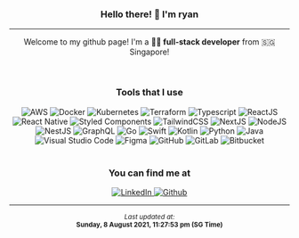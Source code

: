 <div align="center" style="text-align: center;">
  <h3 style="border-bottom: none">Hello there! 👋 I'm ryan</h3>
  <hr />
  <p>Welcome to my github page! I'm a <b>👨‍💻 full-stack developer</b> from 🇸🇬 Singapore!</p>
  <br />
  <h3>Tools that I use</h3>
      <img alt="AWS" src="https:&#x2F;&#x2F;img.shields.io&#x2F;badge&#x2F;AWS-%23FF9900.svg?style&#x3D;for-the-badge&amp;logo&#x3D;amazon-aws&amp;logoColor&#x3D;white"/>
      <img alt="Docker" src="https:&#x2F;&#x2F;img.shields.io&#x2F;badge&#x2F;docker-%230db7ed.svg?style&#x3D;for-the-badge&amp;logo&#x3D;docker&amp;logoColor&#x3D;white"/>
      <img alt="Kubernetes" src="https:&#x2F;&#x2F;img.shields.io&#x2F;badge&#x2F;kubernetes-%23326ce5.svg?style&#x3D;for-the-badge&amp;logo&#x3D;kubernetes&amp;logoColor&#x3D;white"/>
      <img alt="Terraform" src="https:&#x2F;&#x2F;img.shields.io&#x2F;badge&#x2F;terraform-%235835CC.svg?style&#x3D;for-the-badge&amp;logo&#x3D;terraform&amp;logoColor&#x3D;white"/>
      <img alt="Typescript" src="https:&#x2F;&#x2F;img.shields.io&#x2F;badge&#x2F;typescript-%23007ACC.svg?style&#x3D;for-the-badge&amp;logo&#x3D;typescript&amp;logoColor&#x3D;white"/>
      <img alt="ReactJS" src="https:&#x2F;&#x2F;img.shields.io&#x2F;badge&#x2F;react-%2320232a.svg?style&#x3D;for-the-badge&amp;logo&#x3D;react&amp;logoColor&#x3D;%2361DAFB"/>
      <img alt="React Native" src="https:&#x2F;&#x2F;img.shields.io&#x2F;badge&#x2F;react_native-%2320232a.svg?style&#x3D;for-the-badge&amp;logo&#x3D;react&amp;logoColor&#x3D;%2361DAFB"/>
      <img alt="Styled Components" src="https:&#x2F;&#x2F;img.shields.io&#x2F;badge&#x2F;styled--components-DB7093?style&#x3D;for-the-badge&amp;logo&#x3D;styled-components&amp;logoColor&#x3D;white"/>
      <img alt="TailwindCSS" src="https:&#x2F;&#x2F;img.shields.io&#x2F;badge&#x2F;tailwindcss-%2338B2AC.svg?style&#x3D;for-the-badge&amp;logo&#x3D;tailwind-css&amp;logoColor&#x3D;white"/>
      <img alt="NextJS" src="https:&#x2F;&#x2F;img.shields.io&#x2F;badge&#x2F;Next-black?style&#x3D;for-the-badge&amp;logo&#x3D;next.js&amp;logoColor&#x3D;white"/>
      <img alt="NodeJS" src="https:&#x2F;&#x2F;img.shields.io&#x2F;badge&#x2F;node.js-%2343853D.svg?style&#x3D;for-the-badge&amp;logo&#x3D;node.js&amp;logoColor&#x3D;white"/>
      <img alt="NestJS" src="https:&#x2F;&#x2F;img.shields.io&#x2F;badge&#x2F;nestjs-%23E0234E.svg?style&#x3D;for-the-badge&amp;logo&#x3D;nestjs&amp;logoColor&#x3D;white"/>
      <img alt="GraphQL" src="https:&#x2F;&#x2F;img.shields.io&#x2F;badge&#x2F;-GraphQL-%23DB7093?style&#x3D;for-the-badge&amp;logo&#x3D;graphql"/>
      <img alt="Go" src="https:&#x2F;&#x2F;img.shields.io&#x2F;badge&#x2F;go-%2300ADD8.svg?style&#x3D;for-the-badge&amp;logo&#x3D;go&amp;logoColor&#x3D;white"/>
      <img alt="Swift" src="https:&#x2F;&#x2F;img.shields.io&#x2F;badge&#x2F;swift-%23FA7343.svg?style&#x3D;for-the-badge&amp;logo&#x3D;swift&amp;logoColor&#x3D;white"/>
      <img alt="Kotlin" src="https:&#x2F;&#x2F;img.shields.io&#x2F;badge&#x2F;kotlin-%230095D5.svg?style&#x3D;for-the-badge&amp;logo&#x3D;kotlin&amp;logoColor&#x3D;white"/>
      <img alt="Python" src="https:&#x2F;&#x2F;img.shields.io&#x2F;badge&#x2F;python-%2314354C.svg?style&#x3D;for-the-badge&amp;logo&#x3D;python&amp;logoColor&#x3D;white"/>
      <img alt="Java" src="https:&#x2F;&#x2F;img.shields.io&#x2F;badge&#x2F;java-%23ED8B00.svg?style&#x3D;for-the-badge&amp;logo&#x3D;java&amp;logoColor&#x3D;white"/>
      <img alt="Visual Studio Code" src="https:&#x2F;&#x2F;img.shields.io&#x2F;badge&#x2F;VisualStudioCode-0078d7.svg?style&#x3D;for-the-badge&amp;logo&#x3D;visual-studio-code&amp;logoColor&#x3D;white"/>
      <img alt="Figma" src="https:&#x2F;&#x2F;img.shields.io&#x2F;badge&#x2F;figma-%23F24E1E.svg?style&#x3D;for-the-badge&amp;logo&#x3D;figma&amp;logoColor&#x3D;white"/>
      <img alt="GitHub" src="https:&#x2F;&#x2F;img.shields.io&#x2F;badge&#x2F;github-%23121011.svg?style&#x3D;for-the-badge&amp;logo&#x3D;github&amp;logoColor&#x3D;white"/>
      <img alt="GitLab" src="https:&#x2F;&#x2F;img.shields.io&#x2F;badge&#x2F;gitlab-%23181717.svg?style&#x3D;for-the-badge&amp;logo&#x3D;gitlab&amp;logoColor&#x3D;white"/>
      <img alt="Bitbucket" src="https:&#x2F;&#x2F;img.shields.io&#x2F;badge&#x2F;bitbucket-%230047B3.svg?style&#x3D;for-the-badge&amp;logo&#x3D;bitbucket&amp;logoColor&#x3D;white"/>
  <br />
  <br />
  <h3>You can find me at</h3>
      <a href="https:&#x2F;&#x2F;www.linkedin.com&#x2F;in&#x2F;ryan-ashneil&#x2F;">
        <img alt="LinkedIn" src="https:&#x2F;&#x2F;img.shields.io&#x2F;badge&#x2F;linkedin-%230077B5.svg?style&#x3D;for-the-badge&amp;logo&#x3D;linkedin&amp;logoColor&#x3D;white"/>
      </a>
      <a href="https:&#x2F;&#x2F;github.com&#x2F;ryanashneil">
        <img alt="Github" src="https:&#x2F;&#x2F;img.shields.io&#x2F;badge&#x2F;github-%23121011.svg?style&#x3D;for-the-badge&amp;logo&#x3D;github&amp;logoColor&#x3D;white"/>
      </a>
  <hr />
  <small><em>Last updated at:</em></small>
  <br />
  <small><b>Sunday, 8 August 2021, 11:27:53 pm (SG Time)</b></small>
</div>